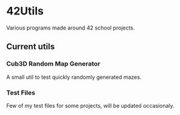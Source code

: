 # 42Utils
Various programs made around 42 school projects.

## Current utils

### Cub3D Random Map Generator

A small util to test quickly randomly generated mazes.

### Test Files

Few of my test files for some projects, will be updated occasionaly.